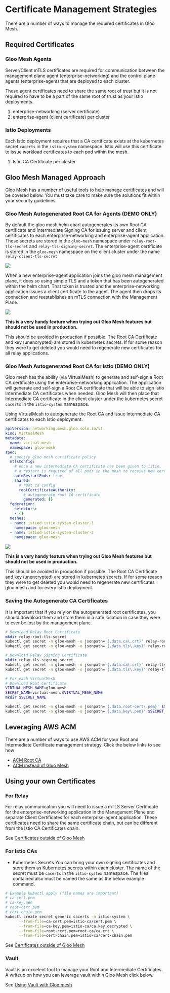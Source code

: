 # Certificate Management Strategies

There are a number of ways to manage the required certificates in Gloo Mesh.


## Required Certificates

### Gloo Mesh Agents

Server/Client mTLS certificates are required for communication between the management plane agent (enterprise-networking) and the control plane agents (enterprise-agent) that are deployed to each cluster.

These agent certificates need to share the same root of trust but it is not required to have to be a part of the same root of trust as your Istio deployments. 

1. enterprise-networking (server certificate)
2. enterprise-agent (client certificate) per cluster


### Istio Deployments

Each Istio deployment requires that a CA certificate exists at the kubernetes secret `cacerts` in the `istio-system` namespace. Istio will use this certificate to issue workload certificates to each pod within the mesh. 

1. Istio CA Certificate per cluster


## Gloo Mesh Managed Approach

Gloo Mesh has a number of useful tools to help manage certificates and will be covered below. You must take care to make sure the solutions fit within your security guidelines. 

### Gloo Mesh Autogenerated Root CA for Agents (DEMO ONLY)

By default the gloo mesh helm chart autogenerates its own Root CA certificate and Intermediate Signing CA for issuing server and client certificates to each enterprise-networking and enterprise-agent application. These secrets are stored in the `gloo-mesh` namespace under `relay-root-tls-secret` and `relay-tls-signing-secret`. The enterprise-agent certificate is stored in the `gloo-mesh` namespace on the client cluster under the name `relay-client-tls-secret`

![](../../img/certificates/relay-certificates.png)


When a new enterprise-agent application joins the gloo mesh management plane, it does so using simple TLS and a token that has been autogenerated within the helm chart. That token is trusted and the enterprise-networking application issues a client certificate to the agent. The agent then drops its connection and reestablishes an mTLS connection with the Management Plane. 

![](../../img/certificates/relay-exchange.png)

**This is a very handy feature when trying out Gloo Mesh features but should not be used in production.**

This should be avoided in production if possible. The Root CA Certificate and key (unencrypted) are stored in kubernetes secrets. If for some reason they were to get deleted you would need to regenerate new certificates for all relay applications. 

### Gloo Mesh Autogenerated Root CA for Istio (DEMO ONLY)
Gloo mesh has the ability (via VirtualMesh) to generate and self-sign a Root CA certificate using the enterprise-networking application. The application will generate and self-sign a Root CA certificate that will be able to sign Istio Intermediate CA certificates when needed. Gloo Mesh will then place that Intermediate CA certificate in the client cluster under the kubernetes secret `cacerts` in the `istio-system` namespace. 

Using VirtualMesh to autogenerate the Root CA and issue Intermediate CA certificates to each Istio deployment.

```yaml
apiVersion: networking.mesh.gloo.solo.io/v1
kind: VirtualMesh
metadata:
  name: virtual-mesh
  namespace: gloo-mesh
spec:
  # specify gloo mesh certificate policy 
  mtlsConfig:
    # once a new intermediate CA certificate has been given to istio,
    # a restart is required of all pods in the mesh to receive new certificates.
    autoRestartPods: true
    shared:
      # root ca config
      rootCertificateAuthority:
        # autogenerate root CA certificate
        generated: {}
  federation:
    selectors:
    - {}
  meshes:
  - name: istiod-istio-system-cluster-1 
    namespace: gloo-mesh
  - name: istiod-istio-system-cluster-2
    namespace: gloo-mesh
```
![](../../img/certificates/istio-cas.png)

**This is a very handy feature when trying out Gloo Mesh features but should not be used in production.**

This should be avoided in production if possible. The Root CA Certificate and key (unencrypted) are stored in kubernetes secrets. If for some reason they were to get deleted you would need to regenerate new certificates gloo mesh and for every Istio deployment. 

### Saving the Autogenerate CA Certificates

It is important that if you rely on the autogenerated root certificates, you should download them and store them in a safe location in case they were to ever be lost by the management plane. 

```sh
# Download Relay Root Certificate
mkdir relay-root-tls-secret
kubectl get secret -n gloo-mesh -o jsonpath='{.data.ca\.crt}' relay-root-tls-secret | base64 --decode > relay-root-tls-secret/ca.crt
kubectl get secret -n gloo-mesh -o jsonpath='{.data.tls\.key}' relay-root-tls-secret | base64 --decode > relay-root-tls-secret/tls.key

# Download Relay Signing Certificate
mkdir relay-tls-signing-secret
kubectl get secret -n gloo-mesh -o jsonpath='{.data.ca\.crt}' relay-tls-signing-secret | base64 --decode > relay-tls-signing-secret/ca.crt
kubectl get secret -n gloo-mesh -o jsonpath='{.data.tls\.key}' relay-tls-signing-secret | base64 --decode > relay-tls-signing-secret/tls.key

# For each VirtualMesh
# Download Root Certificate
VIRTUAL_MESH_NAME=gloo-mesh
SECRET_NAME=virtual-mesh.$VIRTUAL_MESH_NAME
mkdir $SECRET_NAME

kubectl get secret -n gloo-mesh -o jsonpath='{.data.root-cert\.pem}' $SECRET_NAME | base64 --decode > $SECRET_NAME/ca.crt
kubectl get secret -n gloo-mesh -o jsonpath='{.data.key\.pem}' $SECRET_NAME | base64 --decode > $SECRET_NAME/tls.key
```

## Leveraging AWS ACM
There are a number of ways to use AWS ACM for your Root and Intermediate Certificate management strategy. Click the below links to see how

* [ACM Root CA](./acm_root_ca.md)
* [ACM instead of Gloo Mesh](./without_gloo_mesh.md)

## Using your own Certificates

### For Relay
For relay communication you will need to issue a mTLS Server Certificate for the enterprise-networking application in the Management Plane and separate Client Certificates for each enterprise-agent application. These certificates need to share the same certificate chain, but can be different from the Istio CA Certificates chain. 

See [Certificates outside of Gloo Mesh](./without_gloo_mesh.md)



### For Istio CAs
* Kubernetes Secrets
You can bring your own signing certificates and store them as Kubernetes secrets within each cluster. The name of the secret must be `cacerts` in the `istio-system` namespace. The files contained also must be named the same as the below example command.

```sh
# Example kubectl apply (file names are important)
# ca-cert.pem
# ca-key.pem
# root-cert.pem
# cert-chain.pem
kubectl create secret generic cacerts -n istio-system \
      --from-file=ca-cert.pem=istio-ca/cert.pem \
      --from-file=ca-key.pem=istio-ca/ca.key.decrypted \
      --from-file=root-cert.pem=root-ca/ca.crt \
      --from-file=cert-chain.pem=istio-ca/cert-chain.pem
```

See [Certificates outside of Gloo Mesh](./without_gloo_mesh.md)

### Vault

Vault is an excelent tool to manage your Root and Intermediate Certificates. A writeup on how you can leverage vault within Gloo Mesh click below.

See [Using Vault with Gloo mesh](./vault.md)
